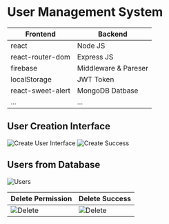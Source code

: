 # User Management System

| Frontend              | Backend                   |
|-----------------------|---------------------------|
| react                 |  Node JS                  |
| react-router-dom      | Express JS                |
| firebase              | Middleware & Pareser      |
| localStorage          | JWT Token                 |
| react-sweet-alert     | MongoDB Datbase           |
| ...                   | ...                       |

## User Creation Interface
![Create User Interface](https://i.ibb.co/fDtdgTw/create-User.png)
![Create Success](https://i.ibb.co/Hn30W4Y/created-User.png)

## Users from Database
![Users](https://i.ibb.co/NtkgDk6/allUser.png)


| Delete Permission     | Delete Success            |
|-----------------------|---------------------------|
|![Delete](https://i.ibb.co/hczQYth/Capture.png)| ![Delete](https://i.ibb.co/JvBm4pH/delete.png)|





